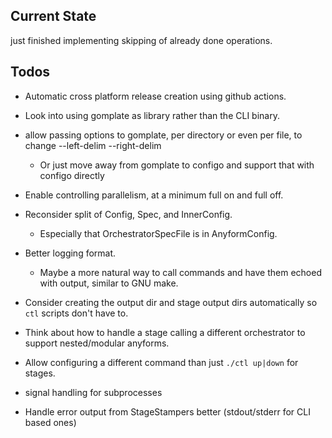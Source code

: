 
## Current State

just finished implementing skipping of already done operations.

## Todos

- Automatic cross platform release creation using github actions.

- Look into using gomplate as library rather than the CLI binary.

- allow passing options to gomplate, per directory or even per file, to change
  --left-delim --right-delim
  - Or just move away from gomplate to configo and support that with configo
    directly

- Enable controlling parallelism, at a minimum full on and full off.

- Reconsider split of Config, Spec, and InnerConfig.
  - Especially that OrchestratorSpecFile is in AnyformConfig.

- Better logging format.
  - Maybe a more natural way to call commands and have them echoed with output,
    similar to GNU make.

- Consider creating the output dir and stage output dirs automatically so `ctl`
  scripts don't have to.

- Think about how to handle a stage calling a different orchestrator to support
  nested/modular anyforms.

- Allow configuring a different command than just `./ctl up|down` for stages.

- signal handling for subprocesses

- Handle error output from StageStampers better (stdout/stderr for CLI based
  ones)
